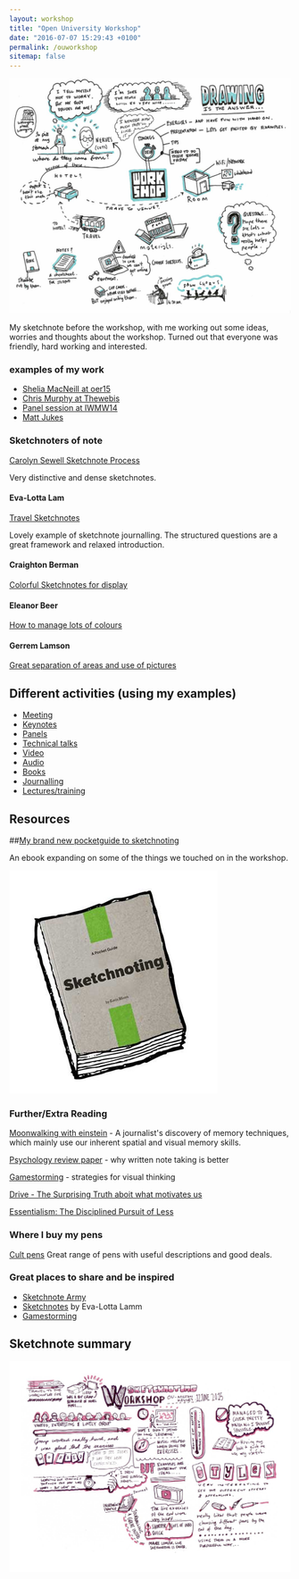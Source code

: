 ```yaml
---
layout: workshop
title: "Open University Workshop"
date: "2016-07-07 15:29:43 +0100"
permalink: /ouworkshop
sitemap: false
---
```


![OU workshop sketchnotes](/images/ou-workshop/sketchnotes.jpg)

My sketchnote before the workshop, with me working out some ideas, worries and thoughts about the workshop. Turned out that everyone was friendly, hard working and interested.

### examples of my work

- [Shelia MacNeill at oer15](http://www.mearso.co.uk/sketchnotes/oer15sheilamacneill.html)
- [Chris Murphy at Thewebis](http://www.mearso.co.uk/sketchnotes/the-web-is-chris-murphy.html)
- [Panel session at IWMW14](/sketchnotes/iwmw14-vision-panel.html)
- [Matt Jukes](/sketchnotes/iwmw16-matt-jukes.html)

### Sketchnoters of note

[Carolyn Sewell Sketchnote Process](https://www.flickr.com/photos/pedestriantype/13147894804/in/album-72157621779073329/)

Very distinctive and dense sketchnotes.

#### Eva-Lotta Lam

[Travel Sketchnotes](http://secretsfromtheroad.com/)

Lovely example of sketchnote journalling. The structured questions are a great framework and relaxed introduction.

#### Craighton Berman

[Colorful Sketchnotes for display](http://studio.craightonberman.com/TEDxSANJOSE-2012)

#### Eleanor Beer

[How to manage lots of colours](http://www.eleanorbeer.com/blog/sketchnotes-personalised-innovation-conference/)

#### Gerrem Lamson

[Great separation of areas and use of pictures](http://www.gerrenlamson.com/blog/2014/09/aea-austin-2014-sketchnotes/)

## Different activities (using my examples)

- [Meeting](/images/team-meeting.gif)
- [Keynotes](/images/oer15/oer15-2015-04-14-josie-fraser.jpg)
- [Panels](/images/iwmw14/iwmw14-vision-panel.jpg)
- [Technical talks](/images/winterlocalhost2014/gavin-davies.png)
- [Video](/images//dhh-railsconf2014.gif)
- [Audio](/images/romulusandremus.gif)
- [Books](/images/books/the-psychopath-test.jpg)
- [Journalling](/images/journals/crash.jpg)
- [Lectures/training](/images/ilm/building-the-team.gif)

## Resources

##[My brand new pocketguide to sketchnoting](http://www.fivesimplesteps.com/products/sketchnoting)

An ebook expanding on some of the things we touched on in the workshop.

[![Pocketguide Cover](/images/ou-workshop/pocketguide-cover.jpg)](http://www.fivesimplesteps.com/products/sketchnoting)

### Further/Extra Reading

[Moonwalking with einstein](http://www.amazon.co.uk/Moonwalking-Einstein-Science-Remembering-Everything/dp/0141032138) - A journalist's discovery of memory techniques, which mainly use our inherent spatial and visual memory skills.

[Psychology review paper](http://www.psychologicalscience.org/index.php/news/releases/take-notes-by-hand-for-better-long-term-comprehension.html) - why written note taking is better

[Gamestorming](http://www.gamestorming.com) - strategies for visual thinking

[Drive - The Surprising Truth aboit what motivates us](http://www.amazon.co.uk/Drive-Surprising-Truth-About-Motivates/dp/184767769X/ref=sr_1_3?ie=UTF8&qid=1434312014&sr=8-3&keywords=drive)

[Essentialism: The Disciplined Pursuit of Less](http://www.amazon.co.uk/Essentialism-The-Disciplined-Pursuit-Less/dp/0753555166)

### Where I buy my pens

[Cult pens](http://www.cultpens.com/)
Great range of pens with useful descriptions and good deals.

### Great places to share and be inspired

- [Sketchnote Army](http://sketchnotearmy.com/)
- [Sketchnotes](http://www.sketchnotesbook.com/) by Eva-Lotta Lamm
- [Gamestorming](http://gamestorming.com/)



## Sketchnote summary

![OU workshop sketchnotes](/images/ou-workshop/post-workshop-sketchnotes.jpg)
